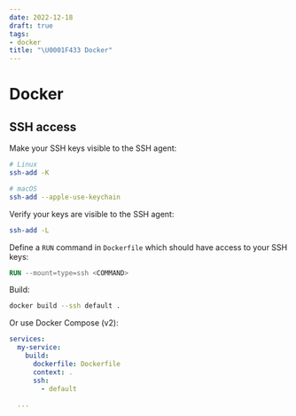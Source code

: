 ```yaml
---
date: 2022-12-18
draft: true
tags:
- docker
title: "\U0001F433 Docker"
---
```


# Docker

## SSH access

Make your SSH keys visible to the SSH agent:

```bash
# Linux
ssh-add -K

# macOS
ssh-add --apple-use-keychain
```

Verify your keys are visible to the SSH agent:

```bash
ssh-add -L
```

Define a `RUN` command in `Dockerfile` which should have access to your SSH keys:

```Dockerfile
RUN --mount=type=ssh <COMMAND>
```

Build:

```bash
docker build --ssh default .
```

Or use Docker Compose (v2):

```yaml
services:
  my-service:
    build:
      dockerfile: Dockerfile
      context: .
      ssh:
        - default

  ...
```
